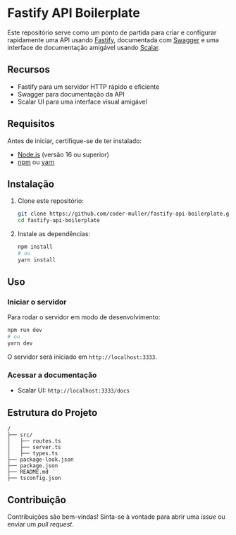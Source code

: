 # Fastify API Boilerplate

Este repositório serve como um ponto de partida para criar e configurar rapidamente uma API usando [Fastify](https://www.fastify.io/), documentada com [Swagger](https://swagger.io/) e uma interface de documentação amigável usando [Scalar](https://github.com/scalar/scalar).

## Recursos
- Fastify para um servidor HTTP rápido e eficiente
- Swagger para documentação da API
- Scalar UI para uma interface visual amigável

## Requisitos
Antes de iniciar, certifique-se de ter instalado:
- [Node.js](https://nodejs.org/) (versão 16 ou superior)
- [npm](https://www.npmjs.com/) ou [yarn](https://yarnpkg.com/)

## Instalação
1. Clone este repositório:
   ```sh
   git clone https://github.com/coder-muller/fastify-api-boilerplate.git
   cd fastify-api-boilerplate
   ```
2. Instale as dependências:
   ```sh
   npm install
   # ou
   yarn install
   ```

## Uso
### Iniciar o servidor
Para rodar o servidor em modo de desenvolvimento:
```sh
npm run dev
# ou
yarn dev
```
O servidor será iniciado em `http://localhost:3333`.

### Acessar a documentação
- Scalar UI: `http://localhost:3333/docs`

## Estrutura do Projeto
```
/
├── src/
│   ├── routes.ts
│   ├── server.ts
│   ├── types.ts
├── package-look.json
├── package.json
├── README.md
├── tsconfig.json
```

## Contribuição
Contribuições são bem-vindas! Sinta-se à vontade para abrir uma _issue_ ou enviar um _pull request_.


